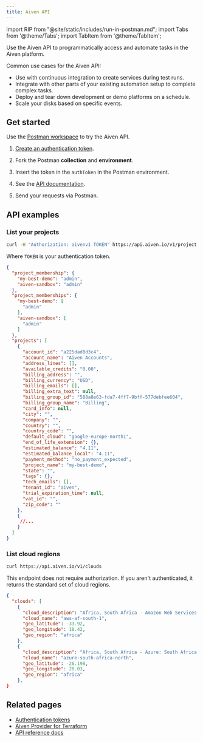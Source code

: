 ```yaml
---
title: Aiven API
---
```


import RIP from "@site/static/includes/run-in-postman.md";
import Tabs from '@theme/Tabs';
import TabItem from '@theme/TabItem';

Use the Aiven API to programmatically access and automate tasks in the Aiven platform.

Common use cases for the Aiven API:

- Use with continuous integration to create services during test runs.
- Integrate with other parts of your existing automation setup to
  complete complex tasks.
- Deploy and tear down development or demo platforms on a schedule.
- Scale your disks based on specific events.

## Get started

Use the [Postman workspace](https://www.postman.com/aiven-apis/workspace/aiven/overview)
to try the Aiven API.

1. [Create an authentication token](/docs/platform/howto/create_authentication_token).
1. Fork the Postman **collection** and **environment**.

   <RIP/>

1. Insert the token in the `authToken` in the Postman environment.
1. See the [API documentation](https://api.aiven.io/doc/).
1. Send your requests via Postman.

## API examples

### List your projects

<Tabs>
<TabItem value="req" label="Request" default>

```bash
curl -H "Authorization: aivenv1 TOKEN" https://api.aiven.io/v1/project
```

Where `TOKEN` is your authentication token.

</TabItem>
<TabItem value="response" label="Response">

```json
{
  "project_membership": {
    "my-best-demo": "admin",
    "aiven-sandbox": "admin"
  },
  "project_memberships": {
    "my-best-demo": [
      "admin"
    ],
    "aiven-sandbox": [
      "admin"
    ]
  },
  "projects": [
    {
      "account_id": "a225dad8d3c4",
      "account_name": "Aiven Accounts",
      "address_lines": [],
      "available_credits": "0.00",
      "billing_address": "",
      "billing_currency": "USD",
      "billing_emails": [],
      "billing_extra_text": null,
      "billing_group_id": "588a8e63-fda7-4ff7-9bff-577debfee604",
      "billing_group_name": "Billing",
      "card_info": null,
      "city": "",
      "company": "",
      "country": "",
      "country_code": "",
      "default_cloud": "google-europe-north1",
      "end_of_life_extension": {},
      "estimated_balance": "4.11",
      "estimated_balance_local": "4.11",
      "payment_method": "no_payment_expected",
      "project_name": "my-best-demo",
      "state": "",
      "tags": {},
      "tech_emails": [],
      "tenant_id": "aiven",
      "trial_expiration_time": null,
      "vat_id": "",
      "zip_code": ""
    },
    {
     //...
    }
  ]
}
```

</TabItem>
</Tabs>

### List cloud regions

<Tabs>
<TabItem value="req" label="Request" default>


```bash
curl https://api.aiven.io/v1/clouds
```

This endpoint does not require authorization. If you aren't
authenticated, it returns the standard set of cloud regions.

</TabItem>
<TabItem value="response" label="Response">

```json
{
  "clouds": [
    {
      "cloud_description": "Africa, South Africa - Amazon Web Services: Cape Town",
      "cloud_name": "aws-af-south-1",
      "geo_latitude": -33.92,
      "geo_longitude": 18.42,
      "geo_region": "africa"
    },
    {
      "cloud_description": "Africa, South Africa - Azure: South Africa North",
      "cloud_name": "azure-south-africa-north",
      "geo_latitude": -26.198,
      "geo_longitude": 28.03,
      "geo_region": "africa"
    },
}
```

</TabItem>
</Tabs>

## Related pages

- [Authentication tokens](/docs/platform/concepts/authentication-tokens)
- [Aiven Provider for Terraform](https://registry.terraform.io/providers/aiven/aiven/latest/docs)
- [API reference docs](https://api.aiven.io/doc/)
